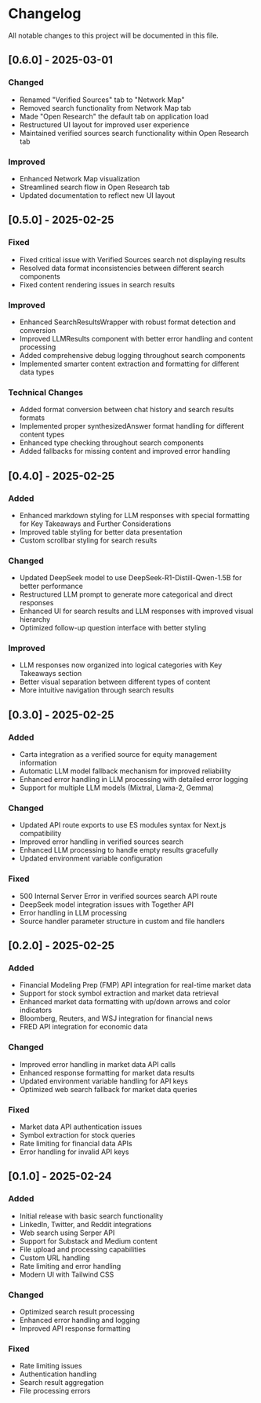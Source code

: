 # Changelog

All notable changes to this project will be documented in this file.

## [0.6.0] - 2025-03-01

### Changed
- Renamed "Verified Sources" tab to "Network Map"
- Removed search functionality from Network Map tab
- Made "Open Research" the default tab on application load
- Restructured UI layout for improved user experience
- Maintained verified sources search functionality within Open Research tab

### Improved
- Enhanced Network Map visualization
- Streamlined search flow in Open Research tab
- Updated documentation to reflect new UI layout

## [0.5.0] - 2025-02-25

### Fixed
- Fixed critical issue with Verified Sources search not displaying results
- Resolved data format inconsistencies between different search components
- Fixed content rendering issues in search results

### Improved
- Enhanced SearchResultsWrapper with robust format detection and conversion
- Improved LLMResults component with better error handling and content processing
- Added comprehensive debug logging throughout search components
- Implemented smarter content extraction and formatting for different data types

### Technical Changes
- Added format conversion between chat history and search results formats
- Implemented proper synthesizedAnswer format handling for different content types
- Enhanced type checking throughout search components
- Added fallbacks for missing content and improved error handling

## [0.4.0] - 2025-02-25

### Added
- Enhanced markdown styling for LLM responses with special formatting for Key Takeaways and Further Considerations
- Improved table styling for better data presentation
- Custom scrollbar styling for search results

### Changed
- Updated DeepSeek model to use DeepSeek-R1-Distill-Qwen-1.5B for better performance
- Restructured LLM prompt to generate more categorical and direct responses
- Enhanced UI for search results and LLM responses with improved visual hierarchy
- Optimized follow-up question interface with better styling

### Improved
- LLM responses now organized into logical categories with Key Takeaways section
- Better visual separation between different types of content
- More intuitive navigation through search results

## [0.3.0] - 2025-02-25

### Added
- Carta integration as a verified source for equity management information
- Automatic LLM model fallback mechanism for improved reliability
- Enhanced error handling in LLM processing with detailed error logging
- Support for multiple LLM models (Mixtral, Llama-2, Gemma)

### Changed
- Updated API route exports to use ES modules syntax for Next.js compatibility
- Improved error handling in verified sources search
- Enhanced LLM processing to handle empty results gracefully
- Updated environment variable configuration

### Fixed
- 500 Internal Server Error in verified sources search API route
- DeepSeek model integration issues with Together API
- Error handling in LLM processing
- Source handler parameter structure in custom and file handlers

## [0.2.0] - 2025-02-25

### Added
- Financial Modeling Prep (FMP) API integration for real-time market data
- Support for stock symbol extraction and market data retrieval
- Enhanced market data formatting with up/down arrows and color indicators
- Bloomberg, Reuters, and WSJ integration for financial news
- FRED API integration for economic data

### Changed
- Improved error handling in market data API calls
- Enhanced response formatting for market data results
- Updated environment variable handling for API keys
- Optimized web search fallback for market data queries

### Fixed
- Market data API authentication issues
- Symbol extraction for stock queries
- Rate limiting for financial data APIs
- Error handling for invalid API keys

## [0.1.0] - 2025-02-24

### Added
- Initial release with basic search functionality
- LinkedIn, Twitter, and Reddit integrations
- Web search using Serper API
- Support for Substack and Medium content
- File upload and processing capabilities
- Custom URL handling
- Rate limiting and error handling
- Modern UI with Tailwind CSS

### Changed
- Optimized search result processing
- Enhanced error handling and logging
- Improved API response formatting

### Fixed
- Rate limiting issues
- Authentication handling
- Search result aggregation
- File processing errors
